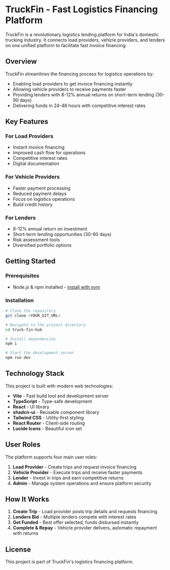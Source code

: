 # TruckFin - Fast Logistics Financing Platform

TruckFin is a revolutionary logistics lending platform for India's domestic trucking industry. It connects load providers, vehicle providers, and lenders on one unified platform to facilitate fast invoice financing.

## Overview

TruckFin streamlines the financing process for logistics operations by:
- Enabling load providers to get invoice financing instantly
- Allowing vehicle providers to receive payments faster
- Providing lenders with 8-12% annual returns on short-term lending (30-90 days)
- Delivering funds in 24-48 hours with competitive interest rates

## Key Features

### For Load Providers
- Instant invoice financing
- Improved cash flow for operations
- Competitive interest rates
- Digital documentation

### For Vehicle Providers
- Faster payment processing
- Reduced payment delays
- Focus on logistics operations
- Build credit history

### For Lenders
- 8-12% annual return on investment
- Short-term lending opportunities (30-90 days)
- Risk assessment tools
- Diversified portfolio options

## Getting Started

### Prerequisites
- Node.js & npm installed - [install with nvm](https://github.com/nvm-sh/nvm#installing-and-updating)

### Installation

```sh
# Clone the repository
git clone <YOUR_GIT_URL>

# Navigate to the project directory
cd truck-fin-hub

# Install dependencies
npm i

# Start the development server
npm run dev
```

## Technology Stack

This project is built with modern web technologies:

- **Vite** - Fast build tool and development server
- **TypeScript** - Type-safe development
- **React** - UI library
- **shadcn-ui** - Reusable component library
- **Tailwind CSS** - Utility-first styling
- **React Router** - Client-side routing
- **Lucide Icons** - Beautiful icon set

## User Roles

The platform supports four main user roles:

1. **Load Provider** - Create trips and request invoice financing
2. **Vehicle Provider** - Execute trips and receive faster payments
3. **Lender** - Invest in trips and earn competitive returns
4. **Admin** - Manage system operations and ensure platform security

## How It Works

1. **Create Trip** - Load provider posts trip details and requests financing
2. **Lenders Bid** - Multiple lenders compete with interest rates
3. **Get Funded** - Best offer selected, funds disbursed instantly
4. **Complete & Repay** - Vehicle provider delivers, automatic repayment with returns

## License

This project is part of TruckFin's logistics financing platform.
